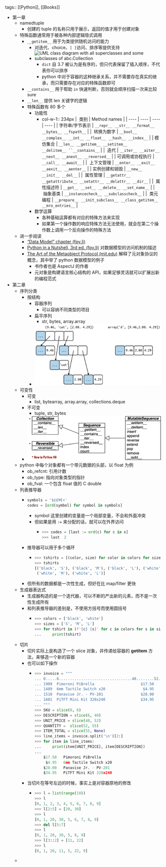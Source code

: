tags:: [[Python]], [[Books]]

- 第一章
	- namedtuple
		- 创建的 tuple 的名称只用于展示，返回的值才用于创建对象
	- 特殊函数通常用于被各种内部逻辑隐式调用
		- `__getitem__` 用于为类提供随机访问的能力
			- 对迭代、choice、`[ ]`访问、排序等提供支持
			- ![UML class diagram with all superclasses and some subclasses of `abc.Collection`](https://learning.oreilly.com/api/v2/epubs/urn:orm:book:9781492056348/files/assets/flpy_0102.png)
				- `dict` 自 3.7 被认为是有序的，但只代表保留了插入顺序，不代表你可以排序
				- python 中对于容器的这种继承关系，并不需要存在真实的继承，而只需要存在对应的特殊函数即可
		- `__contains__` 用于帮助 `in` 快速判断，否则就会顺序扫描一次来比较sure
		- `__len__` 提供 len 关键字的逻辑
		- 特殊函数有 80 多个
			- 功能性
				- col-w-1:: 234px
				  |  类别 | Method names |
				  | ---- | ---- | ---- | ---- |
				  | 字符串/字节表示 | `__repr__ __str__ __format__ __bytes__ __fspath__` |
				  |  转换为数字 | `__bool__ __complex__ __int__ __float__ __hash__ __index__` |
				  | 模仿集合 | `__len__ __getitem__ __setitem__ __delitem__ ``__contains__` |
				  |  迭代 | `__iter__ __aiter__ __next__ __anext__ __reversed__` |
				  | 可调用或协程执行 | `__call__ __await__` |
				  |  上下文管理 | `__enter__ __exit__ __aexit__ __aenter__` |
				  | 实例创建和销毁 | `__new__ __init__ __del__` |
				  |  属性管理 | `__getattr__ __getattribute__ __setattr__ __delattr__ __dir__` |
				  |  属性描述符 | `__get__ __set__ __delete__ __set_name__` |
				  |  抽象基类 | `__instancecheck__ __subclasscheck__` |
				  |  类元编程 | `__prepare__ __init_subclass__ __class_getitem__ __mro_entries__` |
			- 数学运算
				- 各种基础运算都有对应的特殊方法来实现
				- 如果第一个操作数的响应特殊方法无法使用，就会在第二个操作数上调用一个反向操作的特殊方法
	- 进一步阅读
		- [“Data Model” chapter (fpy.li)](https://fpy.li/dtmodel)
		- [Python in a Nutshell, 3rd ed. (fpy.li)](https://fpy.li/pynut3) 对数据模型的访问机制的描述
		- [The Art of the Metaobject Protocol (mit.edu)](https://mitpress.mit.edu/books/art-metaobject-protocol) 解释了元对象协议的概念，其中举了 python 数据模型的例子
			- 书作者也是 AspectJ 的作者
			- 元对象是构建语言核心结构的 API，如果足够灵活就可以扩展出新的编程范式
- 第二章
	- 序列分类
		- 按结构
			- 容器序列
				- 可以容纳不同类型的项目
			- 扁平序列
				- str, bytes, array.array
			- ![image.png](../assets/image_1697004762789_0.png)
	- 可变性
		- 可变
			- list, bytearray, array.array, collections.deque
		- 不可变
			- tuple, str, bytes
		- ![image.png](../assets/image_1697004925620_0.png)
	- python 中每个对象都有一个带元数据的头部，以 float 为例
		- ob_refcnt: 引用计数
		- ob_type: 指向对象类型的指针
		- ob_fval: 一个包含 float 值的 C double
	- 列表推导器
		- ``` python
		  symbols = '$¢£¥€¤'
		  codes = [ord(symbol) for symbol in symbols]
		  
		  ```
			- symbol 这里创建的变量是一个局部变量，不会和外面冲突
			- 但如果是用 `:=` 来分配的话，就可以在外界访问
				- ``` python
				  >>> codes = [last := ord(c) for c in x]
				  >>> last  2
				  
				  ```
		- 推导器可以用于多个循环
			- ``` python
			  >>> tshirts = [(color, size) for color in colors for size in sizes]  #+BEGIN_EXPORT hiccup
			  >>> tshirts
			  [('black', 'S'), ('black', 'M'), ('black', 'L'), ('white', 'S'),
			   ('white', 'M'), ('white', 'L')]
			  ```
		- 但所有的数据都是一次性生成，但好在比 map/filter 更快
	- 生成器表达式
		- 生成器构造的是一个迭代器，可以不断的产出新的元素，而不是一次性生成所有
		- 和列表推导器的差别是，不使用方括号而使用圆括号
			- ``` python
			  >>> colors = ['black', 'white']
			  >>> sizes = ['S', 'M', 'L']
			  >>> for tshirt in (f'{c} {s}' for c in colors for s in sizes):  
			  ...     print(tshirt)
			  ```
	- 切片
		- 切片实际上是构造了一个 slice 对象，并传递给容器的 __getitem__ 方法，来够造一个新的容器
		- 也可以如下操作
			- ``` python
			  >>> invoice = """
			  ... 0.....6.................................40........52...55........
			  ... 1909  Pimoroni PiBrella                     $17.50    3    $52.50
			  ... 1489  6mm Tactile Switch x20                 $4.95    2     $9.90
			  ... 1510  Panavise Jr. - PV-201                 $28.00    1    $28.00
			  ... 1601  PiTFT Mini Kit 320x240                $34.95    1    $34.95
			  ... """
			  >>> SKU = slice(0, 6)
			  >>> DESCRIPTION = slice(6, 40)
			  >>> UNIT_PRICE = slice(40, 52)
			  >>> QUANTITY =  slice(52, 55)
			  >>> ITEM_TOTAL = slice(55, None)
			  >>> line_items = invoice.split('\n')[2:]
			  >>> for item in line_items:
			  ...     print(item[UNIT_PRICE], item[DESCRIPTION])
			  ...
			      $17.50   Pimoroni PiBrella
			       $4.95   6mm Tactile Switch x20
			      $28.00   Panavise Jr. - PV-201
			      $34.95   PiTFT Mini Kit 320x240
			  
			  ```
		- 当切片在等号左边的时候，事实上是对容器原地的修改
			- ``` python
			  >>> l = list(range(10))
			  >>> l
			  [0, 1, 2, 3, 4, 5, 6, 7, 8, 9]
			  >>> l[2:5] = [20, 30]
			  >>> l
			  [0, 1, 20, 30, 5, 6, 7, 8, 9]
			  >>> del l[5:7]
			  >>> l
			  [0, 1, 20, 30, 5, 8, 9]
			  >>> l[3::2] = [11, 22]
			  >>> l
			  [0, 1, 20, 11, 5, 22, 9]
			  
			  ```
	-